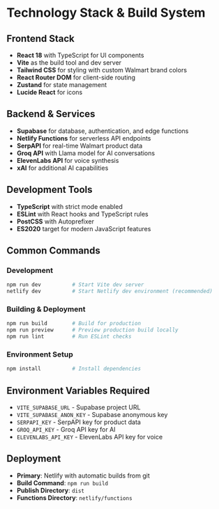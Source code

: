 # Technology Stack & Build System

## Frontend Stack
- **React 18** with TypeScript for UI components
- **Vite** as the build tool and dev server
- **Tailwind CSS** for styling with custom Walmart brand colors
- **React Router DOM** for client-side routing
- **Zustand** for state management
- **Lucide React** for icons

## Backend & Services
- **Supabase** for database, authentication, and edge functions
- **Netlify Functions** for serverless API endpoints
- **SerpAPI** for real-time Walmart product data
- **Groq API** with Llama model for AI conversations
- **ElevenLabs API** for voice synthesis
- **xAI** for additional AI capabilities

## Development Tools
- **TypeScript** with strict mode enabled
- **ESLint** with React hooks and TypeScript rules
- **PostCSS** with Autoprefixer
- **ES2020** target for modern JavaScript features

## Common Commands

### Development
```bash
npm run dev          # Start Vite dev server
netlify dev          # Start Netlify dev environment (recommended)
```

### Building & Deployment
```bash
npm run build        # Build for production
npm run preview      # Preview production build locally
npm run lint         # Run ESLint checks
```

### Environment Setup
```bash
npm install          # Install dependencies
```

## Environment Variables Required
- `VITE_SUPABASE_URL` - Supabase project URL
- `VITE_SUPABASE_ANON_KEY` - Supabase anonymous key
- `SERPAPI_KEY` - SerpAPI key for product data
- `GROQ_API_KEY` - Groq API key for AI
- `ELEVENLABS_API_KEY` - ElevenLabs API key for voice

## Deployment
- **Primary**: Netlify with automatic builds from git
- **Build Command**: `npm run build`
- **Publish Directory**: `dist`
- **Functions Directory**: `netlify/functions`